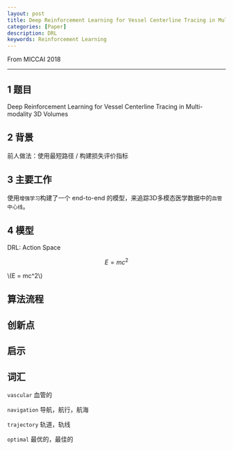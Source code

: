 ```yaml
---
layout: post
title: Deep Reinforcement Learning for Vessel Centerline Tracing in Multi-modality 3D Volumes
categories: [Paper]
description: DRL
keywords: Reinforcement Learning
---
```

<script type="text/javascript" src="http://cdn.mathjax.org/mathjax/latest/MathJax.js?config=default"></script>

From MICCAI 2018

---


## 1 题目
Deep Reinforcement Learning for Vessel Centerline Tracing in Multi-modality 3D Volumes

## 2 背景
前人做法：使用最短路径 / 构建损失评价指标

## 3 主要工作
使用`增强学习`构建了一个 end-to-end 的模型，来追踪3D多模态医学数据中的`血管中心线`。

## 4 模型
DRL:
Action Space 

$$E = mc^2$$

\\(E = mc^2\\)

## 算法流程


## 创新点


## 启示



## 词汇
`vascular` 血管的

`navigation` 导航，航行，航海

`trajectory` 轨道，轨线

`optimal` 最优的，最佳的